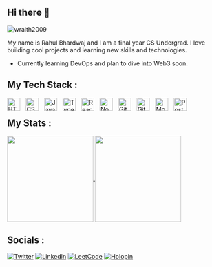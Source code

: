 ## Hi there 👋
<p align = "left"> <img src = "https://komarev.com/ghpvc/?username=wraith2009" alt = "wraith2009" /> </p>

My name is Rahul Bhardwaj and I am a final year CS Undergrad. I love building cool projects and learning new skills and technologies.  
- Currently learning DevOps and plan to dive into Web3 soon.

## My Tech Stack :
<img align="left" alt="HTML" width="30px" style="padding-right:10px;" src="https://cdn.jsdelivr.net/gh/devicons/devicon/icons/html5/html5-plain.svg" />
<img align="left" alt="CSS" width="30px" style="padding-right:10px;" src="https://cdn.jsdelivr.net/gh/devicons/devicon/icons/css3/css3-plain.svg" />
<img align="left" alt="JavaScript" width="30px" style="padding-right:10px;" src="https://cdn.jsdelivr.net/gh/devicons/devicon/icons/javascript/javascript-plain.svg" />
<img align="left" alt="TypeScript" width="30px" style="padding-right:10px;" src="https://cdn.jsdelivr.net/gh/devicons/devicon@latest/icons/typescript/typescript-original.svg" />
<img align="left" alt="React" width="30px" style="padding-right:10px" src="https://cdn.jsdelivr.net/gh/devicons/devicon@latest/icons/react/react-original.svg" />
<img align="left" alt="Node.js" width="30px" style="padding-right:10px;" src="https://cdn.jsdelivr.net/gh/devicons/devicon@latest/icons/nodejs/nodejs-plain.svg" />
<img align="left" alt="Git" width="30px" style="padding-right:10px;" src="https://cdn.jsdelivr.net/gh/devicons/devicon/icons/git/git-original.svg" />
<img align="left" alt="GitHub" width="30px" style="padding-right:10px;" src="https://user-images.githubusercontent.com/3369400/139447912-e0f43f33-6d9f-45f8-be46-2df5bbc91289.png" />

<img align="left" alt="MongoDB" width="30px" style="padding-right:10px;" src="https://cdn.jsdelivr.net/gh/devicons/devicon/icons/mongodb/mongodb-original.svg" />
<img align="left" alt="PostgreSQL" width="30px" style="padding-right:10px;" src="https://cdn.jsdelivr.net/gh/devicons/devicon/icons/postgresql/postgresql-original.svg" />
</br>



## My Stats :
<span><a href="https://github.com/wraith2009/github-readme-stats">
  <img height=200 align="center" src="https://github-readme-stats.vercel.app/api?username=wraith2009&show_icons=true&theme=tokyonight" />
</a>
<a href="https://github.com/wraith2009">
  <img height=200 align="center" src="https://github-readme-stats.vercel.app/api/top-langs/?username=wraith2009&layout=compact&theme=tokyonight&card_width=335" />
</a><span/>

## Socials :
[![Twitter](https://img.shields.io/badge/Twitter-%231DA1F2.svg?style=for-the-badge&logo=Twitter&logoColor=white)](https://x.com/WGaming28441)
[![LinkedIn](https://img.shields.io/badge/linkedin-%230077B5.svg?style=for-the-badge&logo=linkedin&logoColor=white)](https://www.linkedin.com/in/rahulbhardwaj95990/)
[![LeetCode](https://img.shields.io/badge/LeetCode-%23F7DF1E.svg?style=for-the-badge&logo=LeetCode&logoColor=white)](https://leetcode.com/u/Rahul_Bhardwa09j/)
[![Holopin](https://img.shields.io/badge/Holopin-%23FF4B2B.svg?style=for-the-badge&logo=Holopin&logoColor=white)](https://www.holopin.io/@wraith2009)

